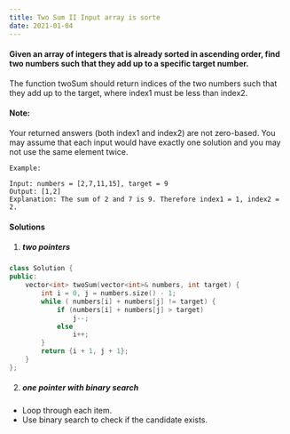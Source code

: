 ```yaml
---
title: Two Sum II Input array is sorte
date: 2021-01-04
---
```

#### Given an array of integers that is already sorted in ascending order, find two numbers such that they add up to a specific target number.

The function twoSum should return indices of the two numbers such that they add up to the target, where index1 must be less than index2.

#### Note:

Your returned answers (both index1 and index2) are not zero-based.
You may assume that each input would have exactly one solution and you may not use the same element twice.

```
Example:

Input: numbers = [2,7,11,15], target = 9
Output: [1,2]
Explanation: The sum of 2 and 7 is 9. Therefore index1 = 1, index2 = 2.
```

#### Solutions

1. ##### two pointers

```cpp
class Solution {
public:
    vector<int> twoSum(vector<int>& numbers, int target) {
        int i = 0, j = numbers.size() - 1;
        while ( numbers[i] + numbers[j] != target) {
            if (numbers[i] + numbers[j] > target)
                j--;
            else
                i++;
        }
        return {i + 1, j + 1};
    }
};
```

2. ##### one pointer with binary search

- Loop through each item.
- Use binary search to check if the candidate exists.